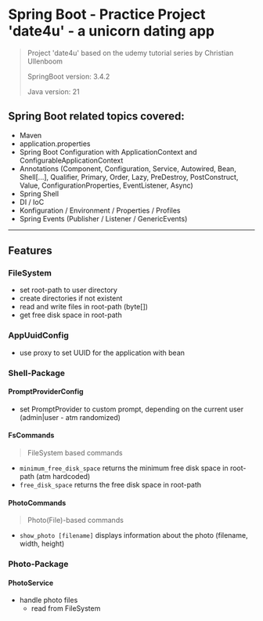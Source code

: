 # Spring Boot - Practice Project 'date4u' - a unicorn dating app
> Project 'date4u' based on the udemy tutorial series by Christian Ullenboom
> 
> SpringBoot version: 3.4.2
> 
> Java version: 21

## Spring Boot related topics covered:
- Maven
- application.properties
- Spring Boot Configuration with ApplicationContext and ConfigurableApplicationContext
- Annotations (Component, Configuration, Service, Autowired, Bean, Shell[...], Qualifier, Primary, Order, Lazy, 
PreDestroy, PostConstruct, Value, ConfigurationProperties, EventListener, Async)
- Spring Shell
- DI / IoC
- Konfiguration / Environment / Properties / Profiles
- Spring Events (Publisher / Listener / GenericEvents)

---
## Features
### FileSystem
- set root-path to user directory
- create directories if not existent
- read and write files in root-path (byte[])
- get free disk space in root-path

### AppUuidConfig
- use proxy to set UUID for the application with bean

### Shell-Package
#### PromptProviderConfig
- set PromptProvider to custom prompt, depending on the current user (admin|user - atm randomized)

#### FsCommands
> FileSystem based commands
- `minimum_free_disk_space` returns the minimum free disk space in root-path (atm hardcoded)
- `free_disk_space` returns the free disk space in root-path

#### PhotoCommands
> Photo(File)-based commands
- `show_photo [filename]` displays information about the photo (filename, width, height)

### Photo-Package
#### PhotoService
- handle photo files
  - read from FileSystem


